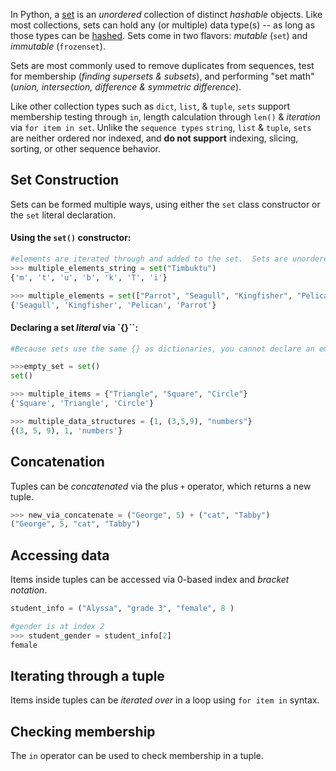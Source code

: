 In Python, a [set](https://docs.python.org/3/library/stdtypes.html#set) is an _unordered_ collection of distinct _hashable_ objects. Like most collections, sets can hold any (or multiple) data type(s) -- as long as those types can be [hashed](https://docs.python.org/3.7/glossary.html#term-hashable). Sets come in two flavors: _mutable_ (`set`) and _immutable_ (`frozenset`).

Sets are most commonly used to remove duplicates from sequences, test for membership (_finding supersets & subsets_), and performing "set math" (_union, intersection, difference & symmetric difference_).

Like other collection types such as `dict`, `list`, & `tuple`, `sets` support membership testing through `in`, length calculation through `len()` & _iteration_ via `for item in set`. Unlike the `sequence types` `string`, `list` & `tuple`, `sets` are neither ordered nor indexed, and **do not support** indexing, slicing, sorting, or other sequence behavior.

## Set Construction

Sets can be formed multiple ways, using either the `set` class constructor or the `set` literal declaration.

#### Using the `set()` constructor:

```python
#elements are iterated through and added to the set.  Sets are unordered, duplicates are not allowed.
>>> multiple_elements_string = set("Timbuktu")
{'m', 't', 'u', 'b', 'k', 'T', 'i'}

>>> multiple_elements = set(["Parrot", "Seagull", "Kingfisher", "Pelican", "Seagull", "Kingfisher", "Kingfisher"])
{'Seagull', 'Kingfisher', 'Pelican', 'Parrot'}
```

#### Declaring a set _literal_ via `{}``:

```python
#Because sets use the same {} as dictionaries, you cannot declare an empty set with {}

>>>empty_set = set()
set()

>>> multiple_items = {"Triangle", "Square", "Circle"}
{'Square', 'Triangle', 'Circle'}

>>> multiple_data_structures = {1, (3,5,9), "numbers"}
{(3, 5, 9), 1, 'numbers'}
```

## Concatenation

Tuples can be _concatenated_ via the plus `+` operator, which returns a new tuple.

```python
>>> new_via_concatenate = ("George", 5) + ("cat", "Tabby")
("George", 5, "cat", "Tabby")
```

## Accessing data

Items inside tuples can be accessed via 0-based index and _bracket notation_.

```python
student_info = ("Alyssa", "grade 3", "female", 8 )

#gender is at index 2
>>> student_gender = student_info[2]
female
```

## Iterating through a tuple

Items inside tuples can be _iterated over_ in a loop using `for item in` syntax.

## Checking membership

The `in` operator can be used to check membership in a tuple.
